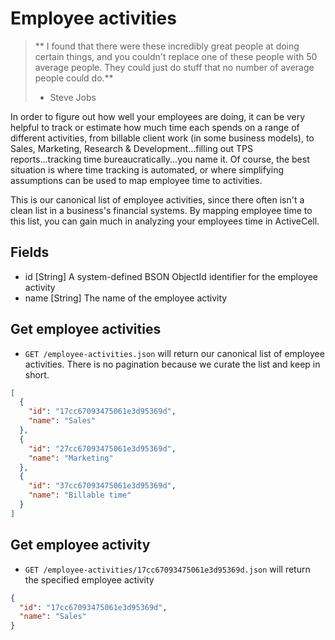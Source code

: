 Employee activities
===================

> ** I found that there were these incredibly great people at doing certain things, and you couldn't replace one of these people with 50 average people. They could just do stuff that no number of average people could do.**
>
> - Steve Jobs

In order to figure out how well your employees are doing, it can be very helpful to track or estimate how much time each spends on a range of different activities, from billable client work (in some business models), to Sales, Marketing, Research & Development...filling out TPS reports...tracking time bureaucratically...you name it. Of course, the best situation is where time tracking is automated, or where simplifying assumptions can be used to map employee time to activities. 

This is our canonical list of employee activities, since there often isn't a clean list in a business's financial systems. By mapping employee time to this list, you can gain much in analyzing your employees time in ActiveCell.

Fields
------

* id [String] A system-defined BSON ObjectId identifier for the employee activity
* name [String] The name of the employee activity


Get employee activities
------------

* `GET /employee-activities.json` will return our canonical list of employee activities. There is no pagination because we curate the list and keep in short.

```json
[
  {
    "id": "17cc67093475061e3d95369d",
    "name": "Sales"
  },
  {
    "id": "27cc67093475061e3d95369d",
    "name": "Marketing"
  },
  {
    "id": "37cc67093475061e3d95369d",
    "name": "Billable time"
  }
]
```


Get employee activity
-----------

* `GET /employee-activities/17cc67093475061e3d95369d.json` will return the specified employee activity

```json
{
  "id": "17cc67093475061e3d95369d",
  "name": "Sales"
}
```